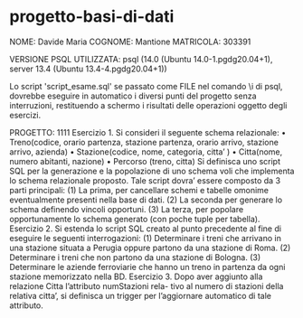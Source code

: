 # progetto-basi-di-dati

NOME: Davide Maria
COGNOME: Mantione
MATRICOLA: 303391

VERSIONE PSQL UTILIZZATA: psql (14.0 (Ubuntu 14.0-1.pgdg20.04+1), server 13.4 (Ubuntu 13.4-4.pgdg20.04+1))

Lo script 'script_esame.sql' se passato come FILE nel comando \i di psql,
dovrebbe eseguire in automatico i diversi punti del progetto senza interruzioni,
restituendo a schermo i risultati delle operazioni oggetto degli esercizi. 


PROGETTO: 1111
    Esercizio 1. Si consideri il seguente schema relazionale:
            • Treno(codice, orario partenza, stazione partenza, orario arrivo, stazione arrivo,
            azienda)
            • Stazione(codice, nome, categoria, citta’ )
            • Citta(nome, numero abitanti, nazione)
            • Percorso (treno, citta)
    Si definisca uno script SQL per la generazione e la popolazione di uno schema voli
    che implementa lo schema relazionale proposto. Tale script dovra’ essere composto
    da 3 parti principali:
            (1) La prima, per cancellare schemi e tabelle omonime eventualmente presenti
            nella base di dati.
            (2) La seconda per generare lo schema definendo vincoli opportuni.
            (3) La terza, per popolare opportunamente lo schema generato (con poche tuple
            per tabella).
    Esercizio 2. Si estenda lo script SQL creato al punto precedente al fine di eseguire
    le seguenti interrogazioni:
            (1) Determinare i treni che arrivano in una stazione situata a Perugia oppure
            partono da una stazione di Roma.
            (2) Determinare i treni che non partono da una stazione di Bologna.
            (3) Determinare le aziende ferroviarie che hanno un treno in partenza da ogni
            stazione memorizzato nella BD.
    Esercizio 3. Dopo aver aggiunto alla relazione Citta l’attributo numStazioni rela-
    tivo al numero di stazioni della relativa citta’, si definisca un trigger per l’aggiornare
    automatico di tale attributo.
